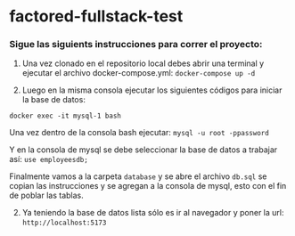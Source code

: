 # factored-fullstack-test

### Sigue las siguients instrucciones para correr el proyecto:

1. Una vez clonado en el repositorio local debes abrir una terminal y ejecutar el archivo docker-compose.yml:
`docker-compose up -d`

2. Luego en la misma consola ejecutar los siguientes códigos para iniciar la base de datos:

`docker exec -it mysql-1 bash`

Una vez dentro de la consola bash ejecutar:
`mysql -u root -ppassword`

Y en la consola de mysql se debe seleccionar la base de datos a trabajar así:
`use employeesdb;`

Finalmente vamos a la carpeta `database` y se abre el archivo `db.sql` se copian las instrucciones y se agregan a la consola de mysql, esto con el fin de poblar las tablas.

2. Ya teniendo la base de datos lista sólo es ir al navegador y poner la url:
`http://localhost:5173`
